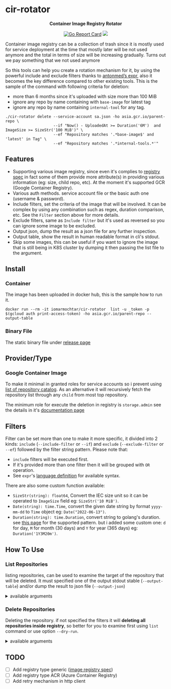 # cir-rotator

<p align="center">
    <p align="center"><strong>Container Image Registry Rotator</strong></p>
    <p align="center">
        <a href="https://goreportcard.com/report/github.com/iomarmochtar/cir-rotator"><img src="https://goreportcard.com/badge/github.com/iomarmochtar/cir-rotator" alt="Go Report Card"></a>
        <a href="https://codecov.io/gh/iomarmochtar/cir-rotator" > 
            <img src="https://codecov.io/gh/iomarmochtar/cir-rotator/branch/main/graph/badge.svg?token=MM0M02CDL1"/> 
        </a>
</p>

Container image registry can be a collection of trash since it is mostly used for service deployment at the time that mostly later will be not used anymore and the total in terms of size will be increasing gradually. Turns out we pay something that we not used anymore
 
So this tools can help you create a rotation mechanism for it, by using the powerful include and exclude filters thanks to [antonmed’s expr](github.com/antonmedv/expr), also it becomes the key difference compared to other existing tools. This is the sample of the command with following criteria for deletion:

- more than 6 months since it's uploaded with size more than 100 MiB
- ignore any repo by name containing with `base-image` for latest tag
- ignore any repo by name containing `internal-tool` for any tag.

```
./cir-rotator delete --service-account sa.json -ho asia.gcr.io/parent-repo \
                     --if "Now() - UploadedAt >= Duration('6M')  and ImageSize >= SizeStr('100 MiB')" \
                     --ef "Repository matches '.*base-image$' and 'latest' in Tag" \
                     --ef "Repository matches '.*internal-tools.*'"
```

## Features

- Supporting various image registry, since even it's complies to [registry spec](https://docs.docker.com/registry/spec/api/) in fact some of them provide more attribute(s) in providing various information (eg: size, child repo, etc). At the moment it's supported GCR (Google Container Registry).
- Various auth methods. service account file or the basic auth one (username & password).
- Include filters, set the criteria of the image that will be involved. It can be complex by using any combination such as regex, duration comparison, etc. See the `Filter` section above for more details.
- Exclude filters, same as `Include filter` but it's used as reversed so you can ignore some image to be excluded.
- Output json, dump the result as a json file for any further inspection.
- Output table, show the result in human readable format in cli's stdout.
- Skip some images, this can be useful if you want to ignore the image that is still being in K8S cluster by dumping it then passing the list file to the argument.


## Install

### Container

The image has been uploaded in docker hub, this is the sample how to run it.
```
docker run --rm -it iomarmochtar/cir-rotator  list -u _token -p $(gcloud auth print-access-token) -ho asia.gcr.io/parent-repo --output-table
```

### Binary File

The static binary file under [release page](https://github.com/iomarmochtar/cir-rotator/releases)

## Provider/Type

### Google Container Image

To make it minimal in granted roles for service accounts so i prevent using [list of repository catalog](https://docs.docker.com/registry/spec/api/#listing-repositories). As an alternative it will recursively fetch the repository list through any `child` from most top repository.

The minimum role for execute the deletion in registry is `storage.admin` see the details in it's [documentation page](https://cloud.google.com/container-registry/docs/access-control#permissions_and_roles)

## Filters

Filter can be set more than one to make it more specific, it divided into 2 kinds: `include` (`--include-filter` or `--if`) and `exclude` (`--exclude-filter` or `--ef`) followed by the filter string pattern. Please note that:

-  `include` filters will be executed first.
- If it's provided more than one filter then it will be grouped with `OR` operation.
- See `expr`'s [language definition](https://github.com/antonmedv/expr/blob/master/docs/Language-Definition.md) for available syntax.

There are also some custom function available:
- `SizeStr(string): float64`, Convert the IEC size unit so it can be operated to `ImageSize` field eg: `SizeStr('10 MiB')`.
- `Date(string): time.Time`, convert the given date string by format `yyyy-mm-dd` to `Time` object eg: `Date("2022-06-13")`.
- `Duration(string): time.Duration`, convert string to golang's duration. see [this page](https://pkg.go.dev/time#ParseDuration) for the supported pattern. but i added some custom one: `d` for day, `M` for month (30 days) and `Y` for year (365 days) eg: `Duration('1Y3M20m')`.

## How To Use

### List Repositories

listing repositories, can be used to examine the target of the repository that will be deleted. It must specified one of the output stdout stable (`--output-table`) and/or dump the result to json file (`--output-json`)

<details>
    <summary>available arguments</summary>

```
NAME:
cir-rotator list - 

USAGE:
cir-rotator list [command options] [arguments...]

OPTIONS:
--output-table                      show output as table to stdout (default: false)
--output-json value                 dump result as json file
--allow-insecure                    allow insecure ssl verify (default: false) [$ALLOW_INSECURE_SSL]
--basic-auth-user value, -u value   basic authentication user [$BASIC_AUTH_USER]
--basic-auth-pwd value, -p value    basic authentication password [$BASIC_AUTH_PWD]
--host value, --ho value            registry host [$REGISTRY_HOST]
--type value, -t value              registry type [$REGISTRY_TYPE]
--service-account value, -f value   service account file path, it cannot be combined if basic auth args are provided [$SA_FILE]
--exclude-filter value, --ef value  excluding result                    (accepts multiple inputs)
--include-filter value, --if value  only process the results of filter  (accepts multiple inputs)
--help, -h                          show help (default: false)
```
</details>

### Delete Repositories

Deleting the repository. if not specified the filters it will **deleting all repositories inside registry**, so better for you to examine first using `list` command or use option `--dry-run`.

<details>
    <summary>available arguments</summary>

```
NAME:
   cir-rotator delete - 

USAGE:
   cir-rotator delete [command options] [arguments...]

OPTIONS:
   --output-table                      show output as table to stdout (default: false)
   --output-json value                 dump result as json file
   --allow-insecure                    allow insecure ssl verify (default: false) [$ALLOW_INSECURE_SSL]
   --basic-auth-user value, -u value   basic authentication user [$BASIC_AUTH_USER]
   --basic-auth-pwd value, -p value    basic authentication password [$BASIC_AUTH_PWD]
   --host value, --ho value            registry host [$REGISTRY_HOST]
   --type value, -t value              registry type [$REGISTRY_TYPE]
   --service-account value, -f value   service account file path, it cannot be combined if basic auth args are provided [$SA_FILE]
   --exclude-filter value, --ef value  excluding result                    (accepts multiple inputs)
   --include-filter value, --if value  only process the results of filter  (accepts multiple inputs)
   --dry-run                           just log the action, will not deleting (default: false)
   --skip-list value                   path of file that contains skipping list, will be ignored if matched
   --help, -h                          show help (default: false)
```
</details>


## TODO
- [ ] Add registry type generic ([image registry spec](https://github.com/opencontainers/distribution-spec/blob/main/spec.md))
- [ ] Add registry type ACR (Azure Container Registry)
- [ ] Add retry mechanism in http client